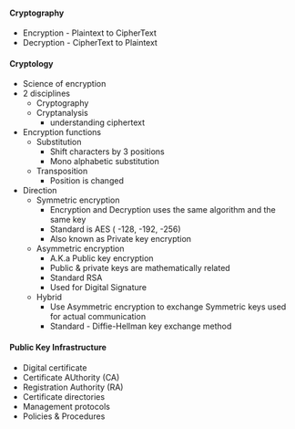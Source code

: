 #### Cryptography
- Encryption -  Plaintext to CipherText
- Decryption - CipherText to Plaintext

#### Cryptology
- Science of encryption
- 2 disciplines
  - Cryptography
  - Cryptanalysis
    - understanding ciphertext
- Encryption functions
  - Substitution
    - Shift characters by 3 positions
    - Mono alphabetic substitution
  - Transposition
    - Position is changed
- Direction
  - Symmetric encryption
    - Encryption and Decryption uses the same algorithm and the same key
    - Standard is AES ( -128, -192, -256)
    - Also known as Private key encryption
  - Asymmetric encryption
    - A.K.a Public key encryption
    - Public & private keys are mathematically related
    - Standard RSA
    - Used for Digital Signature
  - Hybrid
    - Use Asymmetric encryption to exchange Symmetric keys used for actual communication
    - Standard - Diffie-Hellman key exchange method

#### Public Key Infrastructure
- Digital certificate
- Certificate AUthority (CA)
- Registration Authority (RA)
- Certificate directories
- Management protocols
- Policies & Procedures
